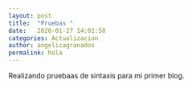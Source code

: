 ```yaml
---
layout: post
title:  "Pruebas "
date:   2020-01-27 14:01:58
categories: Actualizacion
author: angelicagranados
permalink: hola
---
```

Realizando pruebaas de sintaxis para mi primer blog.

